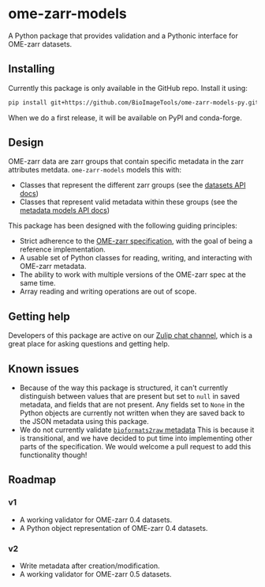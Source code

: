 # ome-zarr-models

A Python package that provides validation and a Pythonic interface for OME-zarr datasets.

## Installing

Currently this package is only available in the GitHub repo.
Install it using:

```sh
pip install git+https://github.com/BioImageTools/ome-zarr-models-py.git@main
```

When we do a first release, it will be available on PyPI and conda-forge.

## Design

OME-zarr data are zarr groups that contain specific metadata in the zarr attributes metdata.
`ome-zarr-models` models this with:

- Classes that represent the different zarr groups (see the [datasets API docs](api/v04/datasets.md))
- Classes that represent valid metadata within these groups (see the [metadata models API docs](api/v04/metadata.md))

This package has been designed with the following guiding principles:

- Strict adherence to the [OME-zarr specification](https://ngff.openmicroscopy.org/), with the goal of being a reference implementation.
- A usable set of Python classes for reading, writing, and interacting with OME-zarr metadata.
- The ability to work with multiple versions of the OME-zarr spec at the same time.
- Array reading and writing operations are out of scope.

## Getting help

Developers of this package are active on our [Zulip chat channel](https://imagesc.zulipchat.com/#narrow/channel/469152-ome-zarr-models-py), which is a great place for asking questions and getting help.

## Known issues

- Because of the way this package is structured, it can't currently distinguish
  between values that are present but set to `null` in saved metadata, and
  fields that are not present. Any fields set to `None` in the Python objects
  are currently not written when they are saved back to the JSON metadata using this package.
- We do not currently validate [`bioformats2raw` metadata](https://ngff.openmicroscopy.org/0.4/index.html#bf2raw)
  This is because it is transitional, and we have decided to put time into implementing other
  parts of the specification. We would welcome a pull request to add this functionality though!

## Roadmap

### v1

- A working validator for OME-zarr 0.4 datasets.
- A Python object representation of OME-zarr 0.4 datasets.

### v2

- Write metadata after creation/modification.
- A working validator for OME-zarr 0.5 datasets.
